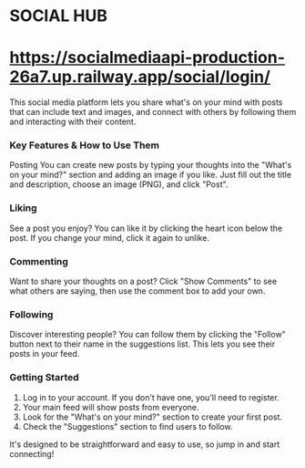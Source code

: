 # SOCIAL HUB

# https://socialmediaapi-production-26a7.up.railway.app/social/login/

This social media platform lets you share what's on your mind with posts that can include text and images, and connect with others by following them and interacting with their content.

### Key Features & How to Use Them
Posting
You can create new posts by typing your thoughts into the "What's on your mind?" section and adding an image if you like. Just fill out the title and description, choose an image (PNG), and click "Post".

### Liking
See a post you enjoy? You can like it by clicking the heart icon below the post. If you change your mind, click it again to unlike.

### Commenting
Want to share your thoughts on a post? Click "Show Comments" to see what others are saying, then use the comment box to add your own.

### Following
Discover interesting people? You can follow them by clicking the "Follow" button next to their name in the suggestions list. This lets you see their posts in your feed.

### Getting Started
1. Log in to your account. If you don't have one, you'll need to register.
2. Your main feed will show posts from everyone.
3. Look for the "What's on your mind?" section to create your first post.
4. Check the "Suggestions" section to find users to follow.
   
It's designed to be straightforward and easy to use, so jump in and start connecting!
